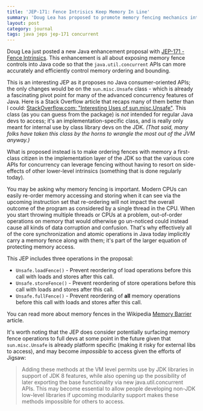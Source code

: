 ```yaml
---
title: 'JEP-171: Fence Intrisics Keep Memory In Line'
summary: 'Doug Lea has proposed to promote memory fencing mechanics into implementation APIs in Java. I cover what this means.'
layout: post
category: journal
tags: java jeps jep-171 concurrent
---
```


Doug Lea just posted a new Java enhancement proposal with [JEP-171 - Fence Intrinsics](http://openjdk.java.net/jeps/171). This enhancement is all about exposing memory fence controls into Java code so that the `java.util.concurrent` APIs can more accurately and efficiently control memory ordering and bounding.

This is an interesting JEP as it proposes no Java consumer-oriented APIs; the only changes would be on the `sun.misc.Unsafe` class - which is already a fascinating pivot point for many of the advanced concurrency features of Java. Here is a Stack Overflow article that recaps many of them better than I could: [StackOverflow.com: "Interesting Uses of sun.misc.Unsafe"](http://stackoverflow.com/questions/5574241/interesting-uses-of-sun-misc-unsafe). This class (as you can guess from the package) is *not* intended for regular Java devs to access; it's an implementation-specific class, and is really only meant for internal use by class library devs on the JDK. *(That said, many folks have taken this class by the horns to wrangle the most out of the JVM anyway.)*

What is proposed instead is to make ordering fences with memory a first-class citizen in the implementation layer of the JDK so that the various core APIs for concurrency can leverage fencing without having to resort on side-effects of other lower-level intrinsics (something that is done regularly today).

You may be asking why memory fencing is important. Modern CPUs can easily re-order memory accessing and storing when it can see via the upcoming instruction set that re-ordering will not impact the overall outcome of the program as considered by a single thread in the CPU. When you start throwing multiple threads or CPUs at a problem, out-of-order operations on memory that would otherwise go un-noticed could instead cause all kinds of data corruption and confusion. That's why effectively all of the core synchronization and atomic operations in Java today implicitly carry a memory fence along with them; it's part of the larger equation of protecting memory access.

This JEP includes three operations in the proposal:
* `Unsafe.loadFence()` - Prevent reordering of load operations before this call with loads and stores after this call.
* `Unsafe.storeFence()` - Prevent reordering of store operations before this call with loads and stores after this call.
* `Unsafe.fullFence()` - Prevent reordering of **all** memory operations before this call with loads and stores after this call.

You can read more about memory fences in the Wikipedia [Memory Barrier](http://en.wikipedia.org/wiki/Memory_barrier) article.

It's worth noting that the JEP does consider potentially surfacing memory fence operations to full devs at some point in the future given that `sun.misc.Unsafe` is already platform specific (making it risky for external libs to access), and may become *impossible* to access given the efforts of Jigsaw:

> Adding these methods at the VM level permits use by JDK libraries in support of JDK 8 features, while also opening up the possibility of later exporting the base functionality via new java.util.concurrent APIs. This may become essential to allow people developing non-JDK low-level libraries if upcoming modularity support makes these methods impossible for others to access.